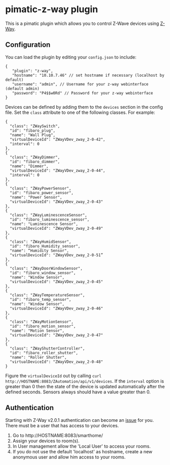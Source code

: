pimatic-z-way plugin
=======================

This is a pimatic plugin which allows you to control Z-Wave devices using [Z-Way](http://z-wave.me).

Configuration
-------------
You can load the plugin by editing your `config.json` to include:

    {
       "plugin": "z-way",
       "hostname": "10.10.7.46" // set hostname if necessary (localhost by default)
       "username": "admin", // Username for your z-way webinterface (default admin)
       "password": "P4$$w0Rd" // Password for your z-way webinterface
    }

Devices can be defined by adding them to the `devices` section in the config file.
Set the `class` attribute to one of the following classes. For example:

    {
      "class": "ZWaySwitch",
      "id": "fibaro_plug",
      "name": "Wall Plug",
      "virtualDeviceId": "ZWayVDev_zway_2-0-42",
      "interval": 0
    },
    {
      "class": "ZWayDimmer",
      "id": "fibaro_dimmer",
      "name": "Dimmer",
      "virtualDeviceId": "ZWayVDev_zway_2-0-44",
      "interval": 0
    },
    {
      "class": "ZWayPowerSensor",
      "id": "fibaro_power_sensor",
      "name": "Power Sensor",
      "virtualDeviceId": "ZWayVDev_zway_2-0-43"
    },
    {
      "class": "ZWayLuminescenceSensor",
      "id": "fibaro_luminescence_sensor",
      "name": "Luminescence Sensor",
      "virtualDeviceId": "ZWayVDev_zway_2-0-49"
    },
    {
      "class": "ZWayHumidSensor",
      "id": "fibaro_Humidity_sensor",
      "name": “Humidity Sensor",
      "virtualDeviceId": "ZWayVDev_zway_2-0-51”
    },
    {
      "class": "ZWayDoorWindowSensor",
      "id": "fibaro_window_sensor",
      "name": "Window Sensor",
      "virtualDeviceId": "ZWayVDev_zway_2-0-45"
    },
    {
      "class": "ZWayTemperatureSensor",
      "id": "fibaro_temp_sensor",
      "name": "Window Sensor",
      "virtualDeviceId": "ZWayVDev_zway_2-0-46"
    },
    {
      "class": "ZWayMotionSensor",
      "id": "fibaro_motion_sensor",
      "name": "Motion Sensor",
      "virtualDeviceId": "ZWayVDev_zway_2-0-47"
    },
    {
      "class": "ZWayShutterController",
      "id": "fibaro_roller_shutter",
      "name": "Roller Shutter",
      "virtualDeviceId": "ZWayVDev_zway_2-0-48"
    }



Figure the `virtualDeviceId` out by calling `curl http://HOSTNAME:8083/ZAutomation/api/v1/devices`.
If the `interval` option is greater than 0 then the state of the device is updated automatically after the defined seconds. Sensors always should have a value greater than 0.

Authentication
--------------

Starting with Z-Way v2.0.1 authentication can become an [issue](https://github.com/Z-Wave-Me/zwave-smarthome/issues/22) for you. There must be a user that has access to your devices.

1. Go to http://HOSTNAME:8083/smarthome/
2. Assign your devices to room(s).
3. In User management allow the 'Local User' to access your rooms.
4. If you do not use the default 'localhost' as hostname, create a new anonymous user and allow him access to your rooms.
